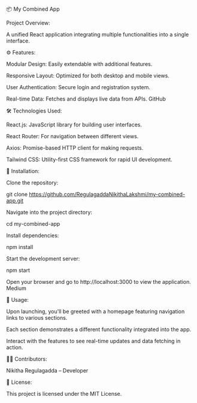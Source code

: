 📦 My Combined App

 Project Overview:

A unified React application integrating multiple functionalities into a single interface.

⚙️ Features:

Modular Design: Easily extendable with additional features.

Responsive Layout: Optimized for both desktop and mobile views.

User Authentication: Secure login and registration system.

Real-time Data: Fetches and displays live data from APIs.
GitHub

🛠️ Technologies Used:

React.js: JavaScript library for building user interfaces.

React Router: For navigation between different views.

Axios: Promise-based HTTP client for making requests.

Tailwind CSS: Utility-first CSS framework for rapid UI development.


🚀 Installation:

Clone the repository:

git clone https://github.com/RegulagaddaNikithaLakshmi/my-combined-app.git


Navigate into the project directory:

cd my-combined-app


Install dependencies:

npm install


Start the development server:

npm start


Open your browser and go to http://localhost:3000 to view the application.
Medium

🎯 Usage:

Upon launching, you'll be greeted with a homepage featuring navigation links to various sections.

Each section demonstrates a different functionality integrated into the app.

Interact with the features to see real-time updates and data fetching in action.


👩‍💻 Contributors:

Nikitha Regulagadda – Developer


📄 License:

This project is licensed under the MIT License.
